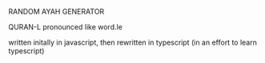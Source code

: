 RANDOM AYAH GENERATOR

QURAN-L pronounced like word.le

written initally in javascript, then rewritten in typescript (in an effort to learn typescript)